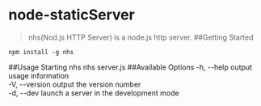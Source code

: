 node-staticServer
=================
> nhs(Nod.js HTTP Server) is a node.js http server.
##Getting Started
```shell
npm install -g nhs
```
##Usage
Starting nhs
nhs server.js
##Available Options
 -h, --help     output usage information<br />
 -V, --version  output the version number<br />
 -d, --dev      launch a server in the development mode
 

